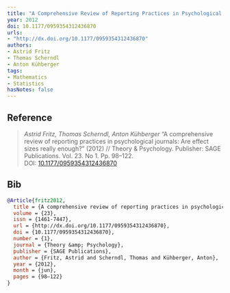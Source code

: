 ```yaml
---
title: "A Comprehensive Review of Reporting Practices in Psychological journals: Are Effect Sizes Really enough?"
year: 2012
doi: 10.1177/0959354312436870
urls:
- "http://dx.doi.org/10.1177/0959354312436870"
authors:
- Astrid Fritz
- Thomas Scherndl
- Anton Kühberger
tags:
- Mathematics
- Statistics
hasNotes: false
---
```


## Reference

> <i>Astrid Fritz, Thomas Scherndl, Anton Kühberger</i> “A comprehensive review of reporting practices in psychological journals: Are effect sizes really enough?” (2012) // Theory &amp; Psychology. Publisher: SAGE Publications. Vol.&nbsp;23. No&nbsp;1. Pp.&nbsp;98–122. DOI:&nbsp;<a href='https://doi.org/10.1177/0959354312436870'>10.1177/0959354312436870</a>

## Bib

```bib
@Article{fritz2012,
  title = {A comprehensive review of reporting practices in psychological journals: Are effect sizes really enough?},
  volume = {23},
  issn = {1461-7447},
  url = {http://dx.doi.org/10.1177/0959354312436870},
  doi = {10.1177/0959354312436870},
  number = {1},
  journal = {Theory &amp; Psychology},
  publisher = {SAGE Publications},
  author = {Fritz, Astrid and Scherndl, Thomas and Kühberger, Anton},
  year = {2012},
  month = {jun},
  pages = {98–122}
}
```
